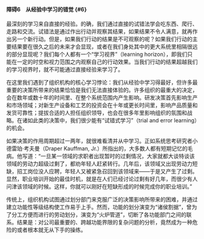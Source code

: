 #### 障碍6　从经验中学习的错觉 {#6}

最深刻的学习来自直接的经验。的确，我们通过直接的试错法学会吃东西、爬行、走路和交流。试错法是通过作出行动并观察其结果，如果结果不令人满意，就再作出另一个新行动。但是，如果我们行动的结果是不可观察的呢？如果我们行动的主要结果要在很久之后的未来才会显现，或者在我们身处其中的更大系统里相隔很远的部分显现呢？我们每个人都有一个“学习视界”（learning horizon），即我们只能在一定的时空和视力范围之内观察自己的行动效果。当我们行动的结果超越我们的学习视界时，就不可能通过直接经验来学习了。

在这里我们遇到了组织机构的核心学习悖论：我们从经验中学习得最好，但许多最重要的决策所带来的结果恰恰是我们无法直接体验的。许多组织的最重大的决定，会在数年或数十年的时间里、在整个系统范围内产生影响。研发决策首先影响生产和市场领域；对新生产设备和工艺的投资会在十年或更长时间里，影响产品质量和发货可靠性；提拔合适的人担任组织领导，也会在很多年里影响组织的氛围和战略。在诸如此类的决策中，我们很少能有“试错式学习”（trial and error learning）的机会。

如果决策的作用周期超过一两年，就很难看清并从中学习。正如系统思考研究者小德雷珀·考夫曼（Draper Kauffman, Jr.）所指出的，大多数人都有短期记忆的毛病。他写道：“一旦某一领域的求职者出现暂时的过剩情况，大家就都大谈特谈该领域的劳动力超级过剩了，都劝年轻人赶紧转行。几年后，该领域又出现劳动力短缺，招工岗位没人应聘，年轻人又被紧急召回到该领域来——于是又产生了过剩。显然，职业培训开始的最佳时机，就是在人们已经讨论过剩有好几年，而很少有人问津该领域的时候。这样，你就可以刚好在短缺形成的时候完成你的职业培训。”

传统上，组织机构试图通过划分部门来克服广泛的决策影响所带来的困难，并通过建立功能性等级结构使工作易于上手。然而，功能的划分演变为“诸侯割据”，曾为了分工方便而进行的劳动划分，演变为“火炉管道”，切断了各功能部门之间的联系。结果是：对公司最重要的、跨越功能界限的复杂问题的分析，竟然成为一种危险的或者根本就无从下手的操练。